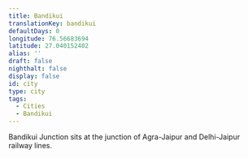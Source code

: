 ```yaml
---
title: Bandikui
translationKey: bandikui
defaultDays: 0
longitude: 76.56683694
latitude: 27.040152402
alias: ''
draft: false
nighthalt: false
display: false
id: city
type: city
tags:
  - Cities
  - Bandikui
---
```

Bandikui Junction sits at the junction of Agra-Jaipur and Delhi-Jaipur railway lines. 